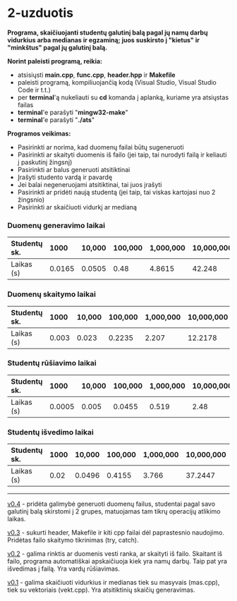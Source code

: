 # 2-uzduotis

**Programa, skaičiuojanti studentų galutinį balą pagal jų namų darbų vidurkius arba medianas ir egzaminą; juos suskirsto į "kietus" ir "minkštus" pagal jų galutinį balą.**

**Norint paleisti programą, reikia:** 
  * atsisiųsti **main.cpp**, **func.cpp**, **header.hpp** ir **Makefile**
  * paleisti programą, kompiliuojančią kodą (Visual Studio, Visual Studio Code ir t.t.)
  * per **terminal**'ą nukeliauti su **cd** komanda į aplanką, kuriame yra atsiųstas failas
  * **terminal**'e parašyti "**mingw32-make**"
  * **terminal**'e parašyti "**./ats**"
  
**Programos veikimas:**
  * Pasirinkti ar norima, kad duomenų failai būtų sugeneruoti
  * Pasirinkti ar skaityti duomenis iš failo (jei taip, tai nurodyti failą ir keliauti į paskutinį žingsnį)
  * Pasirinkti ar balus generuoti atsitiktinai
  * Įrašyti studento vardą ir pavardę
  * Jei balai negeneruojami atsitiktinai, tai juos įrašyti
  * Pasirinkti ar pridėti naują studentą (jei taip, tai viskas kartojasi nuo 2 žingsnio)
  * Pasirinkti ar skaičiuoti vidurkį ar medianą

### Duomenų generavimo laikai
| Studentų sk.       | 1000    | 10,000  | 100,000   | 1,000,000  | 10,000,000 |
| :----------    | :------ | :------ | :-------- | :--------- | :--------- |
| Laikas (s)  | 0.0165 | 0.0505 | 0.48   | 4.8615    | 42.248    |
### Duomenų skaitymo laikai
| Studentų sk.       | 1000    | 10,000  | 100,000   | 1,000,000  | 10,000,000 |
| :----------    | :------ | :------ | :-------- | :--------- | :--------- |
| Laikas (s)  | 0.003 | 0.023 | 0.2235   | 2.207    | 12.2178    |
### Studentų rūšiavimo laikai
| Studentų sk.       | 1000    | 10,000  | 100,000   | 1,000,000  | 10,000,000 |
| :----------    | :------ | :------ | :-------- | :--------- | :--------- |
| Laikas (s)  | 0.0005 | 0.005 | 0.0455   | 0.519   | 2.48    |
### Studentų išvedimo laikai
| Studentų sk.       | 1000    | 10,000  | 100,000   | 1,000,000  | 10,000,000 |
| :----------    | :------ | :------ | :-------- | :--------- | :--------- |
| Laikas (s)  | 0.02 | 0.0496 | 0.4155   | 3.766    |37.2447   |

---

[v0.4](https://github.com/MatasValiunas/2-uzduotis/tree/v0.4) - pridėta galimybė generuoti duomenų failus, studentai pagal savo galutinį balą skirstomi į 2 grupes, matuojamas tam tikrų operacijų atlikimo laikas.

[v0.3](https://github.com/MatasValiunas/2-uzduotis/tree/v0.3) - sukurti header, Makefile ir kiti cpp failai dėl paprastesnio naudojimo. Pridėtas failo skaitymo tikrinimas (try, catch).

[v0.2](https://github.com/MatasValiunas/2-uzduotis/tree/v0.2) - galima rinktis ar duomenis vesti ranka, ar skaityti iš failo. Skaitant iš failo, programa automatiškai apskaičiuoja kiek yra namų darbų. Taip pat yra išvedimas į failą. Yra vardų rūšiavimas.

[v0.1](https://github.com/MatasValiunas/2-uzduotis) - galima skaičiuoti vidurkius ir medianas tiek su masyvais (mas.cpp), tiek su vektoriais (vekt.cpp). Yra atsitiktinių skaičių generavimas.
